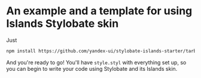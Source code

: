 # An example and a template for using Islands Stylobate skin

Just

``` sh
npm install https://github.com/yandex-ui/stylobate-islands-starter/tarball/master
```

And you're ready to go! You'll have `style.styl` with everything set up, so you can begin to write your code using Stylobate and its Islands skin.
